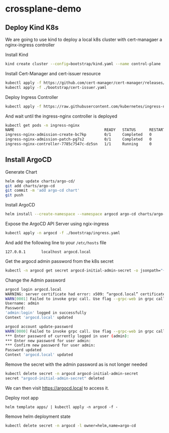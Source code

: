 # crossplane-demo

## Deploy Kind K8s 

We are going to use kind to deploy a local k8s cluster with cert-managaer a nginx-ingress controller

Install Kind

```sh 
kind create cluster --config=bootstrap/kind.yaml --name control-plane
```

Install Cert-Manager and cert-issuer resource
```sh 
kubectl apply -f https://github.com/cert-manager/cert-manager/releases/download/v1.8.0/cert-manager.yaml
kubectl apply -f ./bootstrap/cert-issuer.yaml
```

Deploy Ingress Controller
```sh
kubectl apply -f https://raw.githubusercontent.com/kubernetes/ingress-nginx/master/deploy/static/provider/kind/deploy.yaml
```

And wait until the ingress-nginx controller is deployed

```sh
kubectl get pods -n ingress-nginx
NAME                                        READY   STATUS      RESTARTS   AGE
ingress-nginx-admission-create-bc7kp        0/1     Completed   0          35s
ingress-nginx-admission-patch-pg7s2         0/1     Completed   0          35s
ingress-nginx-controller-7785c7547c-dz5sn   1/1     Running     0          35s
```

## Install ArgoCD

Generate Chart

```sh 
helm dep update charts/argo-cd/
git add charts/argo-cd
git commit -m 'add argo-cd chart'
git push
```

Install ArgoCD
```sh
helm install --create-namespace --namespace argocd argo-cd charts/argo-cd/ 
```

Expose the ArgoCD API Server using ngix-ingress
```sh
kubectl apply -n argocd -f ./bootstrap/ingress.yaml
```

And add the following line to your `/etc/hosts` file

```
127.0.0.1       localhost argocd.local
```

Get the argocd admin password from the k8s secret
```sh
kubectl -n argocd get secret argocd-initial-admin-secret -o jsonpath="{.data.password}" -n argocd | base64 -d; echo
```

Change the Admin password 
```sh
argocd login argocd.local
WARNING: server certificate had error: x509: “argocd.local” certificate is not trusted. Proceed insecurely (y/n)? y
WARN[0001] Failed to invoke grpc call. Use flag --grpc-web in grpc calls. To avoid this warning message, use flag --grpc-web.
Username: admin
Password:
'admin:login' logged in successfully
Context 'argocd.local' updated

argocd account update-password
WARN[0000] Failed to invoke grpc call. Use flag --grpc-web in grpc calls. To avoid this warning message, use flag --grpc-web.
*** Enter password of currently logged in user (admin):
*** Enter new password for user admin:
*** Confirm new password for user admin:
Password updated
Context 'argocd.local' updated

```

Remove the secret with the admin password as is not longer needed
```sh
kubectl delete secret -n argocd argocd-initial-admin-secret
secret "argocd-initial-admin-secret" deleted
```

We can then visit https://argocd.local to access it.


Deploy root app
```
helm template apps/ | kubectl apply -n argocd -f -
```

Remove helm deployment state
```sh 
kubectl delete secret -n argocd -l owner=helm,name=argo-cd
```

